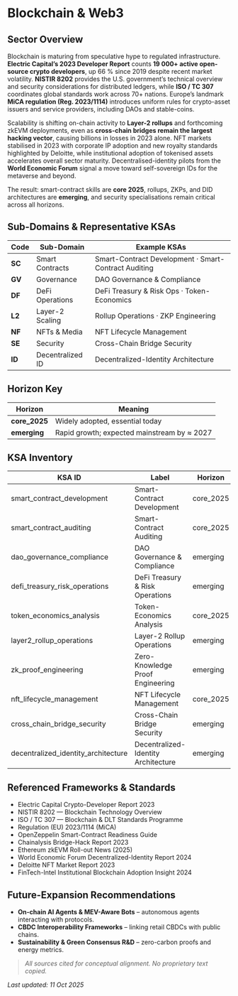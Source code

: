 # Blockchain & Web3

## Sector Overview  
Blockchain is maturing from speculative hype to regulated infrastructure.  **Electric Capital’s 2023 Developer Report** counts **19 000+ active open-source crypto developers**, up 66 % since 2019 despite recent market volatility.  **NISTIR 8202** provides the U.S. government’s technical overview and security considerations for distributed ledgers, while **ISO / TC 307** coordinates global standards work across 70+ nations.  Europe’s landmark **MiCA regulation (Reg. 2023/1114)** introduces uniform rules for crypto-asset issuers and service providers, including DAOs and stable-coins.  

Scalability is shifting on-chain activity to **Layer-2 rollups** and forthcoming zkEVM deployments, even as **cross-chain bridges remain the largest hacking vector**, causing billions in losses in 2023 alone.  NFT markets stabilised in 2023 with corporate IP adoption and new royalty standards highlighted by Deloitte, while institutional adoption of tokenised assets accelerates overall sector maturity.  Decentralised-identity pilots from the **World Economic Forum** signal a move toward self-sovereign IDs for the metaverse and beyond.  

The result: smart-contract skills are **core 2025**, rollups, ZKPs, and DID architectures are **emerging**, and security specialisations remain critical across all horizons.

## Sub-Domains & Representative KSAs
| Code | Sub-Domain          | Example KSAs                                    |
|------|---------------------|-------------------------------------------------|
| **SC** | Smart Contracts      | Smart-Contract Development · Smart-Contract Auditing |
| **GV** | Governance          | DAO Governance & Compliance                   |
| **DF** | DeFi Operations     | DeFi Treasury & Risk Ops · Token-Economics    |
| **L2** | Layer-2 Scaling     | Rollup Operations · ZKP Engineering           |
| **NF** | NFTs & Media        | NFT Lifecycle Management                      |
| **SE** | Security            | Cross-Chain Bridge Security                   |
| **ID** | Decentralized ID    | Decentralized-Identity Architecture           |

## Horizon Key
| Horizon        | Meaning                                            |
|----------------|----------------------------------------------------|
| **core_2025**  | Widely adopted, essential today                    |
| **emerging**   | Rapid growth; expected mainstream by ≈ 2027        |

## KSA Inventory
| KSA ID                         | Label                                   | Horizon    |
|--------------------------------|-----------------------------------------|------------|
| smart_contract_development     | Smart-Contract Development             | core_2025  |
| smart_contract_auditing        | Smart-Contract Auditing                | core_2025  |
| dao_governance_compliance      | DAO Governance & Compliance            | emerging   |
| defi_treasury_risk_operations  | DeFi Treasury & Risk Operations        | emerging   |
| token_economics_analysis       | Token-Economics Analysis               | core_2025  |
| layer2_rollup_operations       | Layer-2 Rollup Operations              | emerging   |
| zk_proof_engineering           | Zero-Knowledge Proof Engineering       | emerging   |
| nft_lifecycle_management       | NFT Lifecycle Management               | core_2025  |
| cross_chain_bridge_security    | Cross-Chain Bridge Security            | emerging   |
| decentralized_identity_architecture | Decentralized-Identity Architecture | emerging   |

## Referenced Frameworks & Standards
* Electric Capital Crypto-Developer Report 2023
* NISTIR 8202 — Blockchain Technology Overview 
* ISO / TC 307 — Blockchain & DLT Standards Programme
* Regulation (EU) 2023/1114 (MiCA)
* OpenZeppelin Smart-Contract Readiness Guide
* Chainalysis Bridge-Hack Report 2023
* Ethereum zkEVM Roll-out News (2025)
* World Economic Forum Decentralized-Identity Report 2024
* Deloitte NFT Market Report 2023
* FinTech-Intel Institutional Blockchain Adoption Insight 2024

## Future-Expansion Recommendations
* **On-chain AI Agents & MEV-Aware Bots** – autonomous agents interacting with protocols.  
* **CBDC Interoperability Frameworks** – linking retail CBDCs with public chains.  
* **Sustainability & Green Consensus R&D** – zero-carbon proofs and energy metrics.  

> *All sources cited for conceptual alignment. No proprietary text copied.*

_Last updated: 11 Oct 2025_
